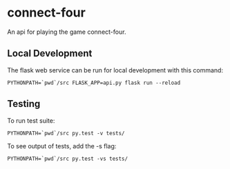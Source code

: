 # connect-four

An api for playing the game connect-four.




## Local Development

The flask web service can be run for local development with this command:

```
PYTHONPATH=`pwd`/src FLASK_APP=api.py flask run --reload
```


## Testing

To run test suite:

```
PYTHONPATH=`pwd`/src py.test -v tests/
```

To see output of tests, add the -s flag:

```
PYTHONPATH=`pwd`/src py.test -vs tests/
```
